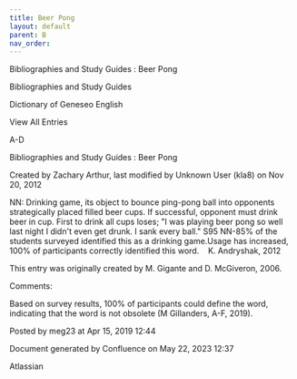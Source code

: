 ```yaml
---
title: Beer Pong
layout: default
parent: B
nav_order:
---
```


Bibliographies and Study Guides : Beer Pong

Bibliographies and Study Guides

Dictionary of Geneseo English

View All Entries

A-D

Bibliographies and Study Guides : Beer Pong

Created by  Zachary Arthur, last modified by  Unknown User (kla8) on Nov 20, 2012

NN: Drinking game, its object to bounce ping-pong ball into opponents strategically placed filled beer cups. If successful, opponent must drink beer in cup. First to drink all cups loses; &quot;I was playing beer pong so well last night I didn't even get drunk. I sank every ball.&quot; S95 NN-85% of the students surveyed identified this as a drinking game.Usage has increased, 100% of participants correctly identified this word.    K. Andryshak, 2012

This entry was originally created by M. Gigante and D. McGiveron, 2006.

Comments:

Based on survey results, 100% of participants could define the word, indicating that the word is not obsolete (M Gillanders, A-F, 2019).

Posted by meg23 at Apr 15, 2019 12:44

Document generated by Confluence on May 22, 2023 12:37

Atlassian

